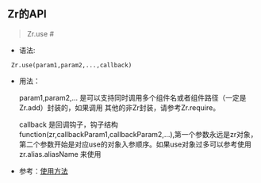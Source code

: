 Zr的API
---
> Zr.use <span id="use">#</span>

- 语法:

` Zr.use(param1,param2,...,callback)`

- 用法：
  
  param1,param2,... 是可以支持同时调用多个组件名或者组件路径（一定是Zr.add）封装的，如果调用
  其他的非Zr封装，请参考Zr.require。
  
  callback 是回调钩子，钩子结构function(zr,callbackParam1,callbackParam2,...),第一个参数永远是zr对象，
  第二个参数开始是对应use的对象入参顺序。如果use对象过多可以参考使用zr.alias.aliasName 来使用
  
   

- 参考：[使用方法](//github.com/guguaihaha/zr-engine/issues/4)

